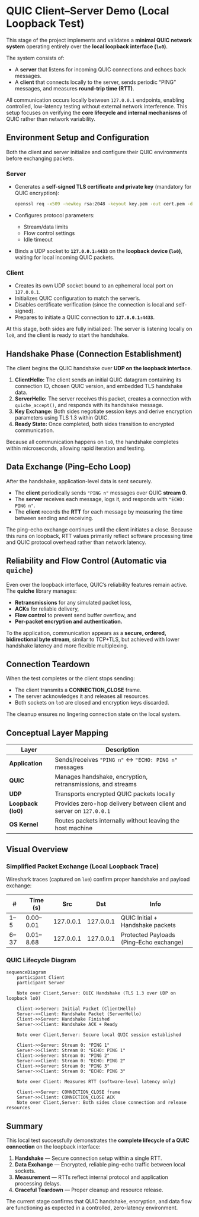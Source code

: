 # QUIC Client–Server Demo (Local Loopback Test)

This stage of the project implements and validates a **minimal QUIC network system** operating entirely over the **local loopback interface (`lo0`)**.

The system consists of:

* A **server** that listens for incoming QUIC connections and echoes back messages.
* A **client** that connects locally to the server, sends periodic “PING” messages, and measures **round-trip time (RTT)**.

All communication occurs locally between `127.0.0.1` endpoints, enabling controlled, low-latency testing without external network interference. This setup focuses on verifying the **core lifecycle and internal mechanisms** of QUIC rather than network variability.


## Environment Setup and Configuration

Both the client and server initialize and configure their QUIC environments before exchanging packets.

### Server

* Generates a **self-signed TLS certificate and private key** (mandatory for QUIC encryption):

  ```bash
  openssl req -x509 -newkey rsa:2048 -keyout key.pem -out cert.pem -days 365 -nodes -subj "/CN=localhost"
  ```
* Configures protocol parameters:

  * Stream/data limits
  * Flow control settings
  * Idle timeout
* Binds a UDP socket to **`127.0.0.1:4433`** on the **loopback device (`lo0`)**, waiting for local incoming QUIC packets.

### Client

* Creates its own UDP socket bound to an ephemeral local port on `127.0.0.1`.
* Initializes QUIC configuration to match the server’s.
* Disables certificate verification (since the connection is local and self-signed).
* Prepares to initiate a QUIC connection to **`127.0.0.1:4433`**.

At this stage, both sides are fully initialized:
The server is listening locally on `lo0`, and the client is ready to start the handshake.


## Handshake Phase (Connection Establishment)

The client begins the QUIC handshake over **UDP on the loopback interface**.

1. **ClientHello:**
   The client sends an initial QUIC datagram containing its connection ID, chosen QUIC version, and embedded TLS handshake data.
2. **ServerHello:**
   The server receives this packet, creates a connection with `quiche_accept()`, and responds with its handshake message.
3. **Key Exchange:**
   Both sides negotiate session keys and derive encryption parameters using TLS 1.3 within QUIC.
4. **Ready State:**
   Once completed, both sides transition to encrypted communication.

Because all communication happens on `lo0`, the handshake completes within microseconds, allowing rapid iteration and testing.


## Data Exchange (Ping–Echo Loop)

After the handshake, application-level data is sent securely.

* The **client** periodically sends `"PING n"` messages over QUIC **stream 0**.
* The **server** receives each message, logs it, and responds with `"ECHO: PING n"`.
* The **client** records the **RTT** for each message by measuring the time between sending and receiving.

The ping–echo exchange continues until the client initiates a close.
Because this runs on loopback, RTT values primarily reflect software processing time and QUIC protocol overhead rather than network latency.


## Reliability and Flow Control (Automatic via `quiche`)

Even over the loopback interface, QUIC’s reliability features remain active. The **quiche** library manages:

* **Retransmissions** for any simulated packet loss,
* **ACKs** for reliable delivery,
* **Flow control** to prevent send buffer overflow, and
* **Per-packet encryption and authentication.**

To the application, communication appears as a **secure, ordered, bidirectional byte stream**, similar to TCP+TLS, but achieved with lower handshake latency and more flexible multiplexing.


## Connection Teardown

When the test completes or the client stops sending:

* The client transmits a **CONNECTION_CLOSE** frame.
* The server acknowledges it and releases all resources.
* Both sockets on `lo0` are closed and encryption keys discarded.

The cleanup ensures no lingering connection state on the local system.


## Conceptual Layer Mapping

| Layer              | Description                                                         |
| ------------------ | ------------------------------------------------------------------- |
| **Application**    | Sends/receives `"PING n"` ↔ `"ECHO: PING n"` messages               |
| **QUIC**           | Manages handshake, encryption, retransmissions, and streams         |
| **UDP**            | Transports encrypted QUIC packets locally                           |
| **Loopback (lo0)** | Provides zero-hop delivery between client and server on `127.0.0.1` |
| **OS Kernel**      | Routes packets internally without leaving the host machine          |


## Visual Overview

### Simplified Packet Exchange (Local Loopback Trace)

Wireshark traces (captured on `lo0`) confirm proper handshake and payload exchange:

| #    | Time (s)  | Src       | Dst       | Info                                    |
| ---- | --------- | --------- | --------- | --------------------------------------- |
| 1–5  | 0.00–0.01 | 127.0.0.1 | 127.0.0.1 | QUIC Initial + Handshake packets        |
| 6–37 | 0.01–8.68 | 127.0.0.1 | 127.0.0.1 | Protected Payloads (Ping–Echo exchange) |

### QUIC Lifecycle Diagram

```mermaid
sequenceDiagram
    participant Client
    participant Server

    Note over Client,Server: QUIC Handshake (TLS 1.3 over UDP on loopback lo0)

    Client->>Server: Initial Packet (ClientHello)
    Server->>Client: Handshake Packet (ServerHello)
    Client->>Server: Handshake Finished
    Server->>Client: Handshake ACK + Ready

    Note over Client,Server: Secure local QUIC session established

    Client->>Server: Stream 0: "PING 1"
    Server->>Client: Stream 0: "ECHO: PING 1"
    Client->>Server: Stream 0: "PING 2"
    Server->>Client: Stream 0: "ECHO: PING 2"
    Client->>Server: Stream 0: "PING 3"
    Server->>Client: Stream 0: "ECHO: PING 3"

    Note over Client: Measures RTT (software-level latency only)

    Client->>Server: CONNECTION_CLOSE frame
    Server->>Client: CONNECTION_CLOSE ACK
    Note over Client,Server: Both sides close connection and release resources
```


## Summary

This local test successfully demonstrates the **complete lifecycle of a QUIC connection** on the loopback interface:

1. **Handshake** — Secure connection setup within a single RTT.
2. **Data Exchange** — Encrypted, reliable ping–echo traffic between local sockets.
3. **Measurement** — RTTs reflect internal protocol and application processing delays.
4. **Graceful Teardown** — Proper cleanup and resource release.

The current stage confirms that QUIC handshake, encryption, and data flow are functioning as expected in a controlled, zero-latency environment.
